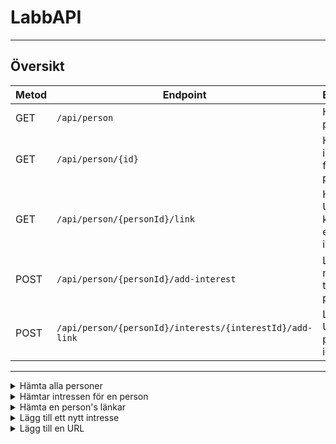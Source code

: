 # LabbAPI


---

## Översikt
| Metod | Endpoint                                         | Beskrivning                                      |
|-------|--------------------------------------------------|--------------------------------------------------|
| GET   | `/api/person`                                    | Hämtar alla personer                             |
| GET   | `/api/person/{id}`                               | Hämtar intressen för en person                   |
| GET   | `/api/person/{personId}/link`                    | Hämtar alla URL:er kopplade till en persons intressen |
| POST  | `/api/person/{personId}/add-interest`            | Lägg till ett nytt intresse till en person      |
| POST  | `/api/person/{personId}/interests/{interestId}/add-link` | Lägg till en URL till ett persons intresse |

---
<details close>
<summary>Hämta alla personer</summary>
<br>
  
````
[GET] /api/person
````
**Request URL**
````
https://localhost:7072/api/Person
````
**Request**
````json
{
  "id": "int",
  "firstName": "string",
  "lastName": "string",
  "telefonnummer": "string",
  "email": "string"
}
````
**Beskrivning**
````
Hämtar alla personer som ligger i databasen.
````

**Exempel Response:**
````
[
  {
    "id": 1,
    "firstName": "Kim",
    "lastName": "Andersson",
    "telefonnummer": "0701234560",
    "email": "kim@example.com"
  }
]
````
</details>

<details close>
<summary>Hämtar intressen för en person</summary>
<br>
  
````
[GET] /api/person/{personId}/Interest
````
**Request URL**
````
https://localhost:7072/api/Person/{personId}/Interest
````
**Request**
````
{
  "firstName": "string",
  "lastName": "string",
  "interests": [
    {
      "id": int,
      "title": "string",
      "description": "string",
      "url": [
        "string"
      ]
    }
  ]
}
````
**Beskrivning**
````
Hämtar intressen för en person genom att ange personens ID.
````

**Exempel Response:**
````
{
  "firstName": "Kim",
  "lastName": "Andersson",
  "interests": [
    {
      "id": 12,
      "title": "ölhävning",
      "description": "Dricker mängder med öl",
      "url": [
        "https://www.bordershop.com/se"
      ]
    }
  ]
}
````
</details>

<details close>
<summary>Hämta en person's länkar</summary>
<br>
  
````
[GET] /api/person/{personId}/Link
````
**Request URL**
````
https://localhost:7072/api/Person/{personId}/Link
````
**Request**
````
[
  {
    "url": "string"
  }
}
````
**Beskrivning**
````
Hämtar alla länkar som är kopplade till en person's intressen.
````

**Exempel Response:**
````
[
  {
    "url": "www.test.com"
  }
}
````

</details>

<details close>
<summary>Lägg till ett nytt intresse</summary>
<br>
  
````
[POST] /api/person/{personId}/idd-interest
````
**Request URL**
````
https://localhost:7072/api/Person/{personId}/add-interest
````
**Request**
````
{
  "title": "string",
  "description": "string"
}
````
**Beskrivning**
````
Kopplar ett nytt intresse till en person.
````

**Exempel Response:**
````
{
  "id": 16,
  "personId": 1,
  "person": {
    "id": 1,
    "firstName": "Kim",
    "lastName": "Andersson",
    "telefonnummer": "0701234560",
    "email": "kim@example.com",
    "personInterests": [
      null
    ]
  },
  "interestId": 11,
  "interest": {
    "id": 11,
    "title": "biljakt",
    "description": "Stannar inte för någon",
    "personInterests": [
      null
    ]
  },
  "link": null
}

````
</details>

<details close>
<summary>Lägg till en URL</summary>
<br>
  
````
[POST] /api/Person/{personId}/interests/{InterestId}/add-link
````
**Request URL**
````
https://localhost:7072//api/Person/{personId}/interests/{InterestId}/add-link
````
**Request**
````
{
  "url": "string"
}
````
**Beskrivning**
````
Lägger till en ny länk till ett intresse som är kopplat till en person.
````

**Exempel Response**
````
{
  "id": 21,
  "personInterestId": 7,
  "personInterest": {
    "id": 7,
    "personId": 5,
    "person": {
      "id": 5,
      "firstName": "Max",
      "lastName": "Bengtsson",
      "telefonnummer": "0701234564",
      "email": "max@example.com",
      "personInterests": [
        null
      ]
    },
    "interestId": 2,
    "interest": null,
    "link": [
      null
    ]
  },
  "url": "www.fz.com"
}
````
</details>

